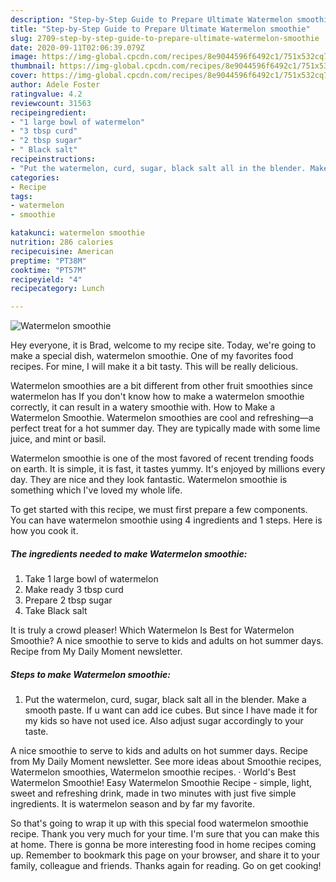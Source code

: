 ```yaml
---
description: "Step-by-Step Guide to Prepare Ultimate Watermelon smoothie"
title: "Step-by-Step Guide to Prepare Ultimate Watermelon smoothie"
slug: 2709-step-by-step-guide-to-prepare-ultimate-watermelon-smoothie
date: 2020-09-11T02:06:39.079Z
image: https://img-global.cpcdn.com/recipes/8e9044596f6492c1/751x532cq70/watermelon-smoothie-recipe-main-photo.jpg
thumbnail: https://img-global.cpcdn.com/recipes/8e9044596f6492c1/751x532cq70/watermelon-smoothie-recipe-main-photo.jpg
cover: https://img-global.cpcdn.com/recipes/8e9044596f6492c1/751x532cq70/watermelon-smoothie-recipe-main-photo.jpg
author: Adele Foster
ratingvalue: 4.2
reviewcount: 31563
recipeingredient:
- "1 large bowl of watermelon"
- "3 tbsp curd"
- "2 tbsp sugar"
- " Black salt"
recipeinstructions:
- "Put the watermelon, curd, sugar, black salt all in the blender. Make a smooth paste. If u want can add ice cubes. But since I have made it for my kids so have not used ice. Also adjust sugar accordingly to your taste."
categories:
- Recipe
tags:
- watermelon
- smoothie

katakunci: watermelon smoothie 
nutrition: 286 calories
recipecuisine: American
preptime: "PT38M"
cooktime: "PT57M"
recipeyield: "4"
recipecategory: Lunch

---
```



![Watermelon smoothie](https://img-global.cpcdn.com/recipes/8e9044596f6492c1/751x532cq70/watermelon-smoothie-recipe-main-photo.jpg)

Hey everyone, it is Brad, welcome to my recipe site. Today, we're going to make a special dish, watermelon smoothie. One of my favorites food recipes. For mine, I will make it a bit tasty. This will be really delicious.

Watermelon smoothies are a bit different from other fruit smoothies since watermelon has If you don&#39;t know how to make a watermelon smoothie correctly, it can result in a watery smoothie with. How to Make a Watermelon Smoothie. Watermelon smoothies are cool and refreshing—a perfect treat for a hot summer day. They are typically made with some lime juice, and mint or basil.

Watermelon smoothie is one of the most favored of recent trending foods on earth. It is simple, it is fast, it tastes yummy. It's enjoyed by millions every day. They are nice and they look fantastic. Watermelon smoothie is something which I've loved my whole life.


To get started with this recipe, we must first prepare a few components. You can have watermelon smoothie using 4 ingredients and 1 steps. Here is how you cook it.

<!--inarticleads1-->

##### The ingredients needed to make Watermelon smoothie:

1. Take 1 large bowl of watermelon
1. Make ready 3 tbsp curd
1. Prepare 2 tbsp sugar
1. Take  Black salt


It is truly a crowd pleaser! Which Watermelon Is Best for Watermelon Smoothie? A nice smoothie to serve to kids and adults on hot summer days. Recipe from My Daily Moment newsletter. 

<!--inarticleads2-->

##### Steps to make Watermelon smoothie:

1. Put the watermelon, curd, sugar, black salt all in the blender. Make a smooth paste. If u want can add ice cubes. But since I have made it for my kids so have not used ice. Also adjust sugar accordingly to your taste.


A nice smoothie to serve to kids and adults on hot summer days. Recipe from My Daily Moment newsletter. See more ideas about Smoothie recipes, Watermelon smoothies, Watermelon smoothie recipes. · World&#39;s Best Watermelon Smoothie! Easy Watermelon Smoothie Recipe - simple, light, sweet and refreshing drink, made in two minutes with just five simple ingredients. It is watermelon season and by far my favorite. 

So that's going to wrap it up with this special food watermelon smoothie recipe. Thank you very much for your time. I'm sure that you can make this at home. There is gonna be more interesting food in home recipes coming up. Remember to bookmark this page on your browser, and share it to your family, colleague and friends. Thanks again for reading. Go on get cooking!
